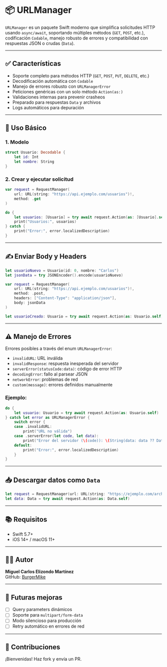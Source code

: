# 📦 URLManager

`URLManager` es un paquete Swift moderno que simplifica solicitudes HTTP usando `async/await`, soportando múltiples métodos (`GET`, `POST`, etc.), codificación `Codable`, manejo robusto de errores y compatibilidad con respuestas JSON o crudas (`Data`).

---

## ✅ Características

- Soporte completo para métodos HTTP (`GET`, `POST`, `PUT`, `DELETE`, etc.)
- Decodificación automática con `Codable`
- Manejo de errores robusto con `URLManagerError`
- Peticiones genéricas con un solo método `Action(as:)`
- Validaciones internas para prevenir crasheos
- Preparado para respuestas `Data` y archivos
- Logs automáticos para depuración

---

## 🚀 Uso Básico

### 1. Modelo

```swift
struct Usuario: Decodable {
    let id: Int
    let nombre: String
}
```

### 2. Crear y ejecutar solicitud

```swift
var request = RequestManager(
    url: URL(string: "https://api.ejemplo.com/usuarios")!,
    method: .get
)

do {
    let usuarios: [Usuario] = try await request.Action(as: [Usuario].self)
    print("Usuarios:", usuarios)
} catch {
    print("Error:", error.localizedDescription)
}
```

---

## ✍️ Enviar Body y Headers

```swift
let usuarioNuevo = Usuario(id: 0, nombre: "Carlos")
let jsonData = try JSONEncoder().encode(usuarioNuevo)

var request = RequestManager(
    url: URL(string: "https://api.ejemplo.com/usuarios")!,
    method: .post,
    headers: ["Content-Type": "application/json"],
    body: jsonData
)

let usuarioCreado: Usuario = try await request.Action(as: Usuario.self)
```

---

## ⚠️ Manejo de Errores

Errores posibles a través del enum `URLManagerError`:

- `invalidURL`: URL inválida
- `invalidResponse`: respuesta inesperada del servidor
- `serverError(statusCode:data)`: código de error HTTP
- `decodingError`: fallo al parsear JSON
- `networkError`: problemas de red
- `custom(message)`: errores definidos manualmente

### Ejemplo:

```swift
do {
    let usuario: Usuario = try await request.Action(as: Usuario.self)
} catch let error as URLManagerError {
    switch error {
    case .invalidURL:
        print("URL no válida")
    case .serverError(let code, let data):
        print("Error del servidor (\(code)): \(String(data: data ?? Data(), encoding: .utf8) ?? "")")
    default:
        print("Error:", error.localizedDescription)
    }
}
```

---

## 📥 Descargar datos como `Data`

```swift
let request = RequestManager(url: URL(string: "https://ejemplo.com/archivo.pdf")!)
let data: Data = try await request.Action(as: Data.self)
```

---

## 📚 Requisitos

- Swift 5.7+
- iOS 14+ / macOS 11+

---

## 👨‍💻 Autor

**Miguel Carlos Elizondo Martínez**  
GitHub: [BurgerMike](https://github.com/BurgerMike)

---

## 🚧 Futuras mejoras

- [ ] Query parameters dinámicos
- [ ] Soporte para `multipart/form-data`
- [ ] Modo silencioso para producción
- [ ] Retry automático en errores de red

---

## 🤝 Contribuciones

¡Bienvenidas! Haz fork y envía un PR.
